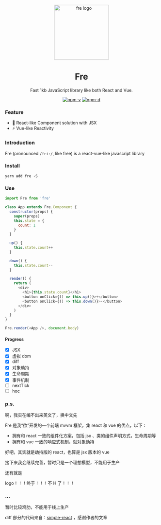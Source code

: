 <p align="center"><img src="http://wx2.sinaimg.cn/mw690/0060lm7Tly1ftpm5b3ihfj3096097aaj.jpg" alt="fre logo" width="180"></p>
<h1 align="center">Fre</h1>
<p align="center">Fast 1kb JavaScript library like both React and Vue.</p>
<p align="center">
<a href="https://npmjs.com/package/fre"><img src="https://img.shields.io/npm/v/fre.svg?style=flat-square" alt="npm-v"></a>
<a href="https://npmjs.com/package/fre"><img src="https://img.shields.io/npm/dm/fre.svg?style=flat-square" alt="npm-d"></a>
</p>

### Feature

- :tada: React-like Component solution with JSX
- :zap: Vue-like Reactivity

### Introduction

Fre (pronounced `/friː/`, like free) is a react-vue-like javascript library

### Install

```shell
yarn add fre -S
```

### Use

```JavaScript
import Fre from 'fre'

class App extends Fre.Component {
  constructor(props) {
    super(props)
    this.state = {
      count: 1
    }
  }

  up() {
    this.state.count++
  }

  down() {
    this.state.count--
  }

  render() {
    return (
      <div>
        <h1>{this.state.count}</h1>
        <button onClick={() => this.up()}>+</button>
        <button onClick={() => this.down()}>-</button>
      </div>
    )
  }
}

Fre.render(<App />, document.body)
```

#### Progress

- [x] JSX
- [x] 虚拟 dom
- [x] diff
- [x] 对象劫持
- [x] 生命周期
- [x] 事件机制
- [ ] nextTick
- [ ] hoc

### p.s.

啊，我实在编不出来英文了，换中文先

Fre 是我“欲”开发的一个前端 mvvm 框架，集 react 和 vue 的优点，以下：

- 拥有和 react 一致的组件化方案，包括 jsx 、类的组件声明方式，生命周期等
- 拥有和 vue 一致的响应式机制，就对象劫持

好吧，其实就是劫持版的 react，也算是 jsx 版本的 vue

接下来我会继续完善，暂时只是一个理想模型，不能用于生产

还有就是

logo！！！终于！！！不 H 了！！！


### ...
暂时比较鸡肋，不能用于线上生产

diff 部分的代码来自：[simple-react](https://github.com/hujiulong/simple-react) ，感谢作者的文章

